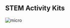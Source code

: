 ## STEM Activity Kits
![micro](https://github.com/user-attachments/assets/d5105968-9b88-47bf-a5a0-41033835380e)
